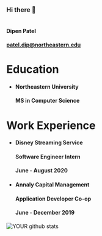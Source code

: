### Hi there 👋

<!--
**dipenpatel0810/dipenpatel0810** is a ✨ _special_ ✨ repository because its `README.md` (this file) appears on your GitHub profile.

Here are some ideas to get you started:

- 🔭 I’m currently working on ...
- 🌱 I’m currently learning ...
- 👯 I’m looking to collaborate on ...
- 🤔 I’m looking for help with ...
- 💬 Ask me about ...
- 📫 How to reach me: ...
- 😄 Pronouns: ...
- ⚡ Fun fact: ...
-->

#### <br> Dipen Patel 

#### patel.dip@northeastern.edu

# Education


 - <h4>Northeastern University</h4>
    
   <h4>MS in Computer Science</h4>
    

# Work Experience

<ul>
 <li><h4>Disney Streaming Service</h4> 
   <h4>Software Engineer Intern</h4> 
   <h4>June - August 2020</h4> 
 </li>
  <li><h4>Annaly Capital Management</h4> 
   <h4>Application Developer Co-op</h4> 
   <h4>June - December 2019</h4> 
 </li>
</ul>

![YOUR github stats](https://github-readme-stats.vercel.app/api?username=dipenpatel0810)
